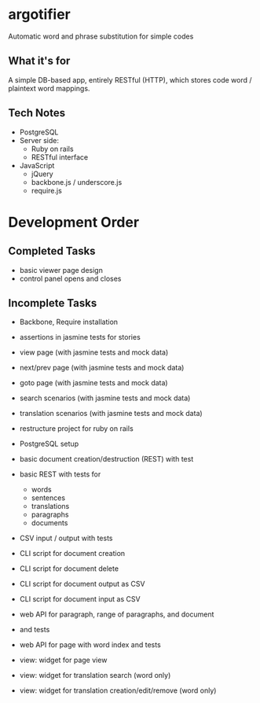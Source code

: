 argotifier
==========

Automatic word and phrase substitution for simple codes

What it's for
-------------

A simple DB-based app, entirely RESTful (HTTP), which stores 
code word / plaintext word mappings.

Tech Notes
----------

- PostgreSQL
- Server side:
   - Ruby on rails
   - RESTful interface
- JavaScript
   - jQuery
   - backbone.js / underscore.js
   - require.js


Development Order
=================

Completed Tasks
---------------
- basic viewer page design
- control panel opens and closes


Incomplete Tasks
----------------

- Backbone, Require installation
- assertions in jasmine tests for stories
- view page (with jasmine tests and mock data)
- next/prev page (with jasmine tests and mock data)
- goto page (with jasmine tests and mock data)
- search scenarios (with jasmine tests and mock data)
- translation scenarios (with jasmine tests and mock data)

- restructure project for ruby on rails

- PostgreSQL setup
- basic document creation/destruction (REST) with test
- basic REST with tests for
	- words
	- sentences
	- translations
	- paragraphs
	- documents
- CSV input / output with tests
- CLI script for document creation
- CLI script for document delete
- CLI script for document output as CSV
- CLI script for document input as CSV
- web API for paragraph, range of paragraphs, and document
 - and tests
- web API for page with word index and tests
- view: widget for page view
- view: widget for translation search (word only)
- view: widget for translation creation/edit/remove (word only)



